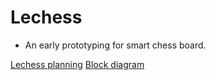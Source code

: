 # Lechess
- An early prototyping for smart chess board.

[Lechess planning](https://docs.google.com/spreadsheets/d/1tzjvebM3ZJ8TDiEOB72k3z0SsBjHDWrlPy9oBXgbvGs/edit?gid=1570832848#gid=1570832848)
[Block diagram](block_diagram.png)
